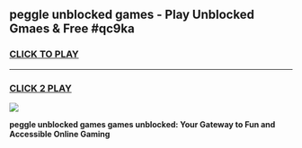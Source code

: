 
## peggle unblocked games - Play Unblocked Gmaes & Free #qc9ka
<h3>
<a href="https://news.freeplayer.one?title=peggle_unblocked_games&ref=24F">CLICK TO PLAY</a></h3>
<hr>

<h3>
<a href="https://news.freeplayer.one?title=peggle_unblocked_games&ref=24F">CLICK 2 PLAY</a>
  
</h3>

<a href="https://news.freeplayer.one?title=peggle_unblocked_games&ref=24F/"><img src="https://clearcache.store/games.png"></a>


**peggle unblocked games games unblocked: Your Gateway to Fun and Accessible Online Gaming**
